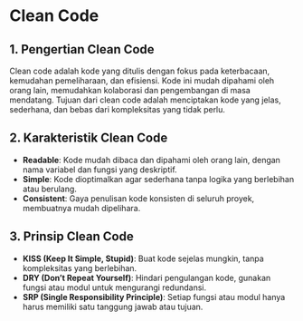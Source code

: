 # Clean Code

## 1. Pengertian Clean Code
Clean code adalah kode yang ditulis dengan fokus pada keterbacaan, kemudahan pemeliharaan, dan efisiensi. Kode ini mudah dipahami oleh orang lain, memudahkan kolaborasi dan pengembangan di masa mendatang. Tujuan dari clean code adalah menciptakan kode yang jelas, sederhana, dan bebas dari kompleksitas yang tidak perlu.

## 2. Karakteristik Clean Code
- **Readable**: Kode mudah dibaca dan dipahami oleh orang lain, dengan nama variabel dan fungsi yang deskriptif.
- **Simple**: Kode dioptimalkan agar sederhana tanpa logika yang berlebihan atau berulang.
- **Consistent**: Gaya penulisan kode konsisten di seluruh proyek, membuatnya mudah dipelihara.

## 3. Prinsip Clean Code
- **KISS (Keep It Simple, Stupid)**: Buat kode sejelas mungkin, tanpa kompleksitas yang berlebihan.
- **DRY (Don’t Repeat Yourself)**: Hindari pengulangan kode, gunakan fungsi atau modul untuk mengurangi redundansi.
- **SRP (Single Responsibility Principle)**: Setiap fungsi atau modul hanya harus memiliki satu tanggung jawab atau tujuan.
